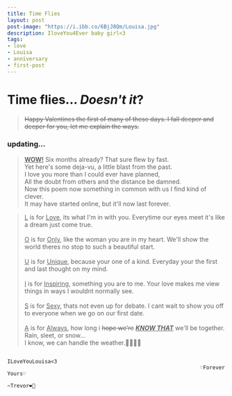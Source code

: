```yaml
---
title: Time Flies
layout: post
post-image: "https://i.ibb.co/6BjJ8Qm/Louisa.jpg"
description: IloveYou4Ever baby girl<3
tags:
- love
- Louisa
- anniversary
- first-post
---
```

# Time flies... <i>Doesn't it</i>?

> ~~Happy Valentines the first of many of these days. I fall deeper and deeper for you, let me explain the ways.~~

### updating...
> **<u>WOW!</u>** Six months already? That sure flew by fast.<br>Yet here's some deja-vu, a little blast from the past.<br>I love you more than I could ever have planned,<br>All the doubt from others and the distance be damned.<br>Now this poem now something in common with us I find kind of clever.<br>It may have started online, but it'll now last forever.

> <u>L</u> is for <u>Love</u>, its what I'm in with you. Everytime our eyes meet it's like a dream just come true.<br><br><u>O</u> is for <u>Only</u>, like the woman you are in my heart. We'll show the world theres no stop to such a beautiful start.<br><br><u>U</u> is for <u>Unique</u>, because your one of a kind. Everyday your the first and last thought on my mind.<br><br><u>I</u> is for <u>Inspiring</u>, something you are to me. Your love makes me view things in ways I wouldnt normally see.<br><br><u>S</u> is for <u>Sexy</u>, thats not even up for debate. I cant wait to show you off to everyone when we go on our first date.<br><br><u>A</u> is for <u>Always</u>, how long i ~~hope we're~~ ***<u>KNOW THAT</u>*** we'll be together. Rain, sleet, or snow...<br>I know, we can handle the weather.💜💚🩷🩵

                                                              ILoveYouLouisa<3
                                                                  ♡Forever Yours♡
                                                                            ~Trevor❤️‍🔥
